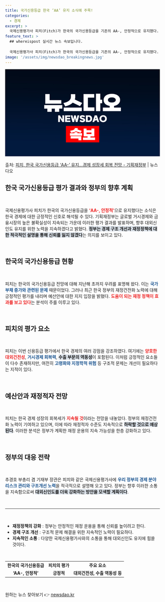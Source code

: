 ```yaml
---
title: 국가신용등급 한국 ‘AA’ 유지 소식에 주목!
categories:
  - 경제
excerpt: >
  국제신용평가사 피치(Fitch)가 한국의 국가신용등급을 기존의 AA-, 안정적으로 유지했다. 기획재정부는 글…
feature_text: >
  ## whereispost 실시간 뉴스 속보입니다.

  국제신용평가사 피치(Fitch)가 한국의 국가신용등급을 기존의 AA-, 안정적으로 유지했다. 기획재정부는 글…
image: '/assets/img/newsdao_breakingnews.jpg'
---
```


![뉴스다오 속보](/assets/img/newsdao_breakingnews.jpg)

<p>출처: <a href="https://newsdao.kr/2199" rel="dofollow">피치, 한국 국가신용등급 ‘AA-’ 유지…경제 성장세 회복 전망 - 기획재정부</a> | 뉴스다오</p>

<h2 data-ke-size="size26">한국 국가신용등급 평가 결과와 정부의 향후 계획</h2>

<p data-ke-size="size16">&nbsp;</p>

국제신용평가사 피치가 한국의 국가신용등급을 <b><span style="color: #ee2323;">‘AA-, 안정적’</span></b>으로 유지했다는 소식은 한국 경제에 대한 긍정적인 신호로 해석될 수 있다. 기획재정부는 글로벌 거시경제와 금융시장의 높은 불확실성이 지속되는 가운데 이러한 평가 결과를 발표하며, 향후 대외신인도 유지를 위한 노력을 지속하겠다고 밝혔다. <b><span style="background-color: #21538527;">정부는 경제 구조 개선과 재정정책에 대한 적극적인 설명을 통해 신뢰를 잃지 않겠다</span></b>는 의지를 보이고 있다. 

<p data-ke-size="size16">&nbsp;</p>

<h2 data-ke-size="size26">한국의 국가신용등급 현황</h2>

<p data-ke-size="size16">&nbsp;</p>

피치는 한국의 국가신용등급 전망에 대해 지난해 초까지 우려를 표명해 왔다. 이는 <b><span style="color: #1a5490;">국가부채 증가와 관련된 문제</span></b> 때문이었다. 그러나 최근 한국 정부의 재정건전화 노력에 대해 긍정적인 평가를 내리며 예산안에 대한 지지 입장을 밝혔다. <b><span style="color: #ee2323;">도움이 되는 재정 정책이 효과를 보고 있다</span></b>는 분석이 주를 이루고 있다. 

<p data-ke-size="size16">&nbsp;</p>

<h2 data-ke-size="size26">피치의 평가 요소</h2>

<p data-ke-size="size16">&nbsp;</p>

피치는 이번 신용등급 평가에서 한국 경제의 여러 강점을 강조하였다. 여기에는 <b><span style="color: #ee2323;">양호한 대외건전성</span></b>, <b><span style="color: #1a5490;">거시경제 회복력</span></b>, <b><span style="background-color: #21538527;">수출 부문의 역동성</span></b>이 포함된다. 이처럼 긍정적인 요소들이 다수 존재하지만, 여전히 <b><span style="color: #1a5490;">고령화와 지정학적 위험</span></b> 등 구조적 문제는 개선이 필요하다는 지적이 있다. 

<p data-ke-size="size16">&nbsp;</p>

<h2 data-ke-size="size26">예산안과 재정적자 전망</h2>

<p data-ke-size="size16">&nbsp;</p>

피치는 한국 경제 성장의 회복세가 <b><span style="color: #ee2323;">지속될 것</span></b>이라는 전망을 내놓았다. 정부의 재정건전화 노력이 기여하고 있으며, 이에 따라 재정적자 수준도 지속적으로 <b><span style="background-color: #21538527;">하락할 것으로 예상된다</span></b>. 이러한 분석은 정부가 계획한 재정 운용의 지속 가능성을 한층 강화하고 있다. 

<p data-ke-size="size16">&nbsp;</p>

<h2 data-ke-size="size26">정부의 대응 전략</h2>

<p data-ke-size="size16">&nbsp;</p>

추경호 부총리 겸 기재부 장관은 피치와 같은 국제신용평가사에 <b><span style="color: #1a5490;">우리 정부의 경제 분야 리스크 관리와 구조개선 노력</span></b>을 적극적으로 설명해 오고 있다. 정부는 향후 이러한 소통을 지속함으로써 <b><span style="background-color: #21538527;">대외신인도를 더욱 강화하는 방안을 모색할 계획이다</span></b>. 

<p data-ke-size="size16">&nbsp;</p>

<hr />

<p data-ke-size="size16">&nbsp;</p>

<ul>
    <li><b>재정정책의 강화</b> : 정부는 안정적인 재정 운용을 통해 신뢰를 높이려고 한다.</li>
    <li><b>경제 구조 개선</b> : 구조적 문제 해결을 위한 지속적인 노력이 필요하다.</li>
    <li><b>지속적인 소통</b> : 다양한 국제신용평가사와의 소통을 통해 대외신인도 유지에 힘쓸 것이다.</li>
</ul>

<p data-ke-size="size16">&nbsp;</p>

<table style="width: 100%;">
    <tbody>
        <tr>
            <td style="text-align: center; height: 17px;"><b>한국의 국가신용등급</b></td>
            <td style="text-align: center; height: 17px;"><b>피치의 평가</b></td>
            <td style="text-align: center; height: 17px;"><b>주요 요소</b></td>
        </tr>
        <tr>
            <td style="text-align: center; height: 17px;"><b>‘AA-, 안정적’</b></td>
            <td style="text-align: center; height: 17px;"><b>긍정적</b></td>
            <td style="text-align: center; height: 17px;"><b>대외건전성, 수출 역동성 등</b></td>
        </tr>
    </tbody>
</table>

<p data-ke-size="size16">&nbsp;</p> 

원하는 뉴스 찾아보기 👉 <a href="https://newsdao.kr" rel="dofollow">newsdao.kr</a>


